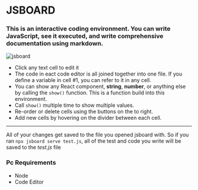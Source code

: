 # JSBOARD

### This is an interactive coding environment. You can write JavaScript, see it executed, and write comprehensive documentation using markdown.
![jsboard](https://drive.google.com/file/d/1uxoiuCjv9moKtW6qt2KrF5EAN32VODcd/view?usp=sharing)

- Click any text cell to edit it
- The code in eact code editor is all joined together into one file. If you define a variable in cell #1, you can refer to it in any cell.
- You can show any React component, **string**, **number**, or anything else by calling the `show()` function. This is a function build into this environment.
- Call `show()` multiple time to show multiple values.
- Re-order or delete cells using the buttons on the to right.
- Add new cells by hovering on the divider between each cell.

---

All of your changes get saved to the file you opened jsboard with. So if you ran `npx jsboard serve test.js`, all of the test and code you write will be saved to the *test.js* file

### Pc Requirements
- Node
- Code Editor
